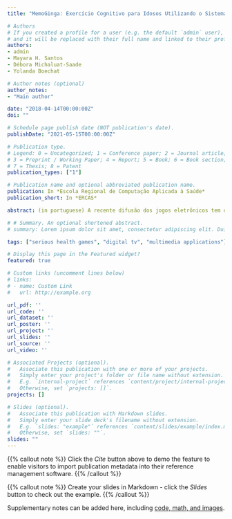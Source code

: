 ```yaml
---
title: "MemoGinga: Exercício Cognitivo para Idosos Utilizando o Sistema Brasileiro de TV Digital Interativa"

# Authors
# If you created a profile for a user (e.g. the default `admin` user), write the username (folder name) here 
# and it will be replaced with their full name and linked to their profile.
authors:
- admin
- Mayara H. Santos
- Débora Michaluat-Saade
- Yolanda Boechat

# Author notes (optional)
author_notes:
- "Main author"

date: "2018-04-14T00:00:00Z"
doi: ""

# Schedule page publish date (NOT publication's date).
publishDate: "2021-05-15T00:00:00Z"

# Publication type.
# Legend: 0 = Uncategorized; 1 = Conference paper; 2 = Journal article;
# 3 = Preprint / Working Paper; 4 = Report; 5 = Book; 6 = Book section;
# 7 = Thesis; 8 = Patent
publication_types: ["1"]

# Publication name and optional abbreviated publication name.
publication: In *Escola Regional de Computação Aplicada à Saúde*
publication_short: In *ERCAS*

abstract: (in portuguese) A recente difusão dos jogos eletrõnicos tem despertado o interesse de pesquisadores que investigam as relações entre o uso de jogos e o aumento do desempenho cognitivo humano. O presente artigo propõe o MemoGinga, um programa de exercício de memória recente, direcionado principalmente ao público idoso e implementado no middleware Ginga para o Sistema Brasileiro de TV digital interativa. Em testes realizados com idosos, MemoGinga apresentou boa aceitação

# # Summary. An optional shortened abstract.
# summary: Lorem ipsum dolor sit amet, consectetur adipiscing elit. Duis posuere tellus ac convallis placerat. Proin tincidunt magna sed ex sollicitudin condimentum.

tags: ["serious health games", "digital tv", "multimedia applications"]

# Display this page in the Featured widget?
featured: true

# Custom links (uncomment lines below)
# links:
# - name: Custom Link
#   url: http://example.org

url_pdf: ''
url_code: ''
url_dataset: ''
url_poster: ''
url_project: ''
url_slides: ''
url_source: ''
url_video: ''

# Associated Projects (optional).
#   Associate this publication with one or more of your projects.
#   Simply enter your project's folder or file name without extension.
#   E.g. `internal-project` references `content/project/internal-project/index.md`.
#   Otherwise, set `projects: []`.
projects: []

# Slides (optional).
#   Associate this publication with Markdown slides.
#   Simply enter your slide deck's filename without extension.
#   E.g. `slides: "example"` references `content/slides/example/index.md`.
#   Otherwise, set `slides: ""`.
slides: ""
---
```


{{% callout note %}}
Click the *Cite* button above to demo the feature to enable visitors to import publication metadata into their reference management software.
{{% /callout %}}

{{% callout note %}}
Create your slides in Markdown - click the *Slides* button to check out the example.
{{% /callout %}}

Supplementary notes can be added here, including [code, math, and images](https://wowchemy.com/docs/writing-markdown-latex/).
